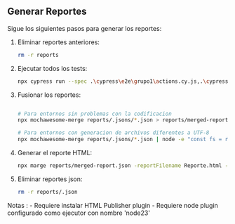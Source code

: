 
## Generar Reportes

Sigue los siguientes pasos para generar los reportes:

1. Eliminar reportes anteriores:
    ```sh
    rm -r reports
    ```

2. Ejecutar todos los tests:
    ```sh
    npx cypress run --spec .\cypress\e2e\grupo1\actions.cy.js,.\cypress\e2e\grupo1\aliasing.cy.js
    ```

3. Fusionar los reportes:
    ```sh

    # Para entornos sin problemas con la codificacion
    npx mochawesome-merge reports/.jsons/*.json > reports/merged-report.json

    # Para entornos con generacion de archivos diferentes a UTF-8
    npx mochawesome-merge reports/.jsons/*.json | node -e "const fs = require('fs'); let data = ''; process.stdin.on('data', chunk => data += chunk); process.stdin.on('end', () => fs.writeFileSync('reports/merged-report.json', data, 'utf8'));"

    ```

4. Generar el reporte HTML:
    ```sh
    npx marge reports/merged-report.json -reportFilename Reporte.html -reportDir reports --inline true
    ```

5. Eliminar reportes json:
    ```sh
    rm -r reports/.json
    ```



Notas : 
    - Requiere instalar HTML Publisher plugin
    - Requiere node plugin configurado como ejecutor con nombre 'node23'
    